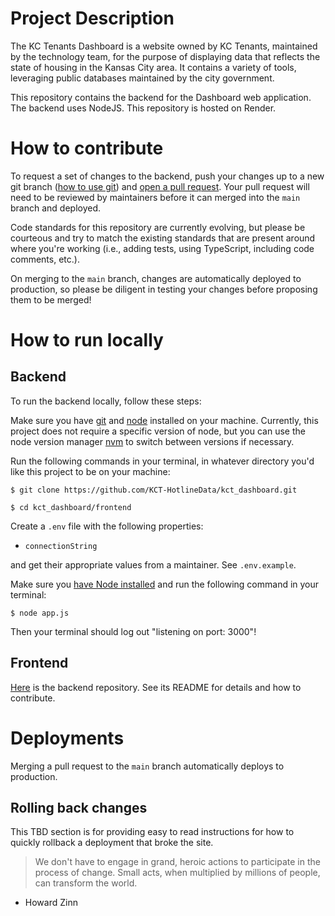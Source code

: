 # Project Description

The KC Tenants Dashboard is a website owned by KC Tenants, maintained by the technology team, for the purpose of displaying data that reflects the state of housing in the Kansas City area. It contains a variety of tools, leveraging public databases maintained by the city government.

This repository contains the backend for the Dashboard web application. The backend uses NodeJS. This repository is hosted on Render.

# How to contribute

To request a set of changes to the backend, push your changes up to a new git branch ([how to use git](https://www.freecodecamp.org/news/learn-the-basics-of-git-in-under-10-minutes-da548267cc91/)) and [open a pull request](https://docs.github.com/en/pull-requests/collaborating-with-pull-requests/proposing-changes-to-your-work-with-pull-requests/creating-a-pull-request?tool=webui). Your pull request will need to be reviewed by maintainers before it can merged into the `main` branch and deployed.

Code standards for this repository are currently evolving, but please be courteous and try to match the existing standards that are present around where you're working (i.e., adding tests, using TypeScript, including code comments, etc.).

On merging to the `main` branch, changes are automatically deployed to production, so please be diligent in testing your changes before proposing them to be merged!

# How to run locally

## Backend

To run the backend locally, follow these steps:

Make sure you have [git](https://git-scm.com/book/en/v2/Getting-Started-Installing-Git) and [node](https://nodejs.org/en/download/package-manager/) installed on your machine. Currently, this project does not require a specific version of node, but you can use the node version manager [nvm](https://github.com/nvm-sh/nvm) to switch between versions if necessary.

Run the following commands in your terminal, in whatever directory you'd like this project to be on your machine:

`$ git clone https://github.com/KCT-HotlineData/kct_dashboard.git`

`$ cd kct_dashboard/frontend`

Create a `.env` file with the following properties:

- `connectionString`

and get their appropriate values from a maintainer. See `.env.example`.

Make sure you [have Node installed](https://docs.npmjs.com/downloading-and-installing-node-js-and-npm) and run the following command in your terminal:

`$ node app.js`

Then your terminal should log out "listening on port: 3000"!

## Frontend

[Here](https://github.com/KCT-HotlineData/kct_dashboard) is the backend repository. See its README for details and how to contribute.

# Deployments

Merging a pull request to the `main` branch automatically deploys to production.

## Rolling back changes

This TBD section is for providing easy to read instructions for how to quickly rollback a deployment that broke the site.

> We don't have to engage in grand, heroic actions to participate in the process of change. Small acts, when multiplied by millions of people, can transform the world.

- Howard Zinn